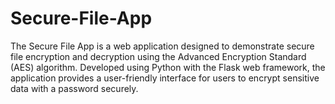 # Secure-File-App
The Secure File App is a web application designed to demonstrate secure file encryption and decryption using the Advanced Encryption Standard (AES) algorithm. Developed using Python with the Flask web framework, the application provides a user-friendly interface for users to encrypt sensitive data with a password securely.
